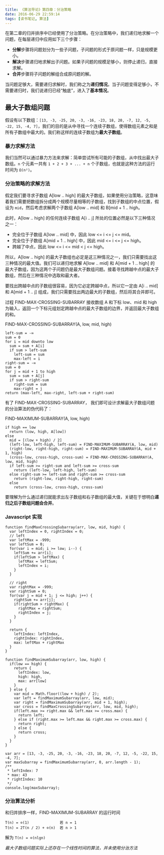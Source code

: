 ```yaml
---
title: 《算法导论》第四章：分治策略
date: 2016-06-29 22:59:14
tags: [读书笔记, 算法]
---
```

在第二章的归并排序中已经使用了分治策略。在分治策略中，我们递归地求解一个问题，在每层递归中应用如下三个步骤：

- **分解**步骤将问题划分为一些子问题，子问题的形式于原问题一样，只是规模更小。
- **解决**步骤递归地求解出子问题。如果子问题的规模足够小，则停止递归，直接求解。
- **合并**步骤将子问题的解组合成原问题的解。

当问题足够大，需要递归求解时，我们称之为**递归情况**。当子问题变得足够小，不需要递归时，我们说递归已经“触底”，进入了**基本情况**。

## 最大子数组问题
假设有以下数组：`[13, -3, -25, 20, -3, -16, -23, 18, 20, -7, 12, -5, -22, 15, -4, 7]`，我们的目的是从中寻找一个连续子数组，使得数组元素之和是所有子数组中最大的。我们称这样的连续子数组为**最大子数组**。

### 暴力求解方法
我们当然可以通过暴力方法来求解：简单尝试所有可能的子数组，从中找出最大子数组。`n` 个元素一共有 `1 + 2 + 3 + ... + n` 个子数组，也就是这种方法的运行时间为 `Ω(n²)`。

### 分治策略的求解方法
假定我们要寻求子数组 A[low .. high] 的最大子数组，如果使用分治策略，这意味着我们需要把数组拆分成两个规模尽量相等的子数组，找到子数组的中点位置，假设为 `mid`，然后考虑求解两个子数组 A[low .. mid] 和 B[mid + 1 .. high。

此时，A[low .. high] 的任何连续子数组 A[i .. j] 所处的位置必然是以下三种情况之一：

- 完全位于子数组 A[low .. mid] 中，因此 low <= i <= j <= mid。
- 完全位于子数组 A[mid + 1 .. high] 中，因此 mid <= i <= j <= high。
- 跨越了中点，因此 low <= i <= mid < j <= high。

所以，A[low .. high] 的最大子数组也必定是这三种情况之一，我们只需要找出这三种情况的最大值。我们可以递归地求解 A[low .. mid] 和 A[mid + 1 .. high] 的最大子数组，因为这两个子问题仍是最大子数组问题。接着寻找跨越中点的最大子数组，然后在三种情况中选取和最大者。

要找出跨越中点的子数组很容易，因为它必定跨越中点，所以它一定由 A[i .. mid] 和 A[mid + 1 .. j] 组成，我们只需要找出两边最大的子数组，然后将其合并即可。

过程 FIND-MAX-CROSSING-SUBARRAY 接收数组 A 和下标 low、mid 和 high 为输入，返回一个下标元组划定跨越中点的最大子数组的边界，并返回最大子数组的和。

FIND-MAX-CROSSING-SUBARRAY(A, low, mid, high)
```
left-sum = -∞
sum = 0
for i = mid downto low
  sum = sum + A[i]
  if sum > left-sum
    left-sum = sum
    max-left = i
right-sum = -∞
sum = 0
for j = mid + 1 to high
  sum = sum + A[j]
  if sum > right-sum
    right-sum = sum
    max-right = j
return (max-left, max-right, left-sum + right-sum)
```

有了 FIND-MAX-CROSSING-SUBARRAY， 我们即可设计求解最大子数组问题的分治算法的伪代码了：

FIND-MAXIMUM-SUBARRAY(A, low, high)
```
if high == low
  return (low, high, A[low])
else
  mid = [(low + high) / 2]
  (left-low, left-high, left-sum) = FIND-MAXIMUM-SUBARRAY(A, low, mid)
  (right-low, right-high, right-sum) = FIND-MAXIMUM-SUBARRAY(A, mid + 1, high)
  (cross-low, cross-high, cross-sum) = FIND-MAX-CROSSING-SUBARRAY(A, low, mid, high)
  if left-sum >= right-sum and left-sum >= cross-sum
    return (left-low, left-high, left-sum)
  else right-sum >= left-sum and right-sum >= cross-sum
    return (right-low, right-high, right-sum)
  else
    return (cross-low, cross-high, cross-sum)
```

要理解为什么通过递归就能求出左子数组和右子数组的最大值，关键在于想明白**递归之后子数组问题会合并**。

### Javascript 实现
```
function findMaxCrossingSubarray(arr, low, mid, high) {
  var leftIndex = 0, rightIndex = 0;
  // left
  var leftMax = -999;
  var leftSum = 0;
  for(var i = mid; i >= low; i--) {
    leftSum += arr[i];
    if(leftSum > leftMax) {
      leftMax = leftSum;
      leftIndex = i;
    }
  }

  // right
  var rightMax = -999;
  var rightSum = 0;
  for(var j = mid + 1; j <= high; j++) {
    rightSum += arr[j];
    if(rightSum > rightMax) {
      rightMax = rightSum;
      rightIndex = j;
    }
  }

  return {
    leftIndex: leftIndex,
    rightIndex: rightIndex,
    max: leftMax + rightMax
  }
}

function findMaximumSubarray(arr, low, high) {
  if(low == high) {
    return {
      leftIndex: low,
      high: high,
      max: arr[low]
    }
  } else {
    var mid = Math.floor((low + high) / 2);
    var left = findMaximumSubarray(arr, low, mid);
    var right = findMaximumSubarray(arr, mid + 1, high);
    var cross = findMaxCrossingSubarray(arr, low, mid, high);
    if(left.max >= right.max && left.max >= cross.max) {
      return left;
    } else if (right.max >= left.max && right.max >= cross.max) {
      return right;
    } else {
      return cross;
    }
  }
}

var arr = [13, -3, -25, 20, -3, -16, -23, 18, 20, -7, 12, -5, -22, 15, -4, 7];
var maxSubarray = findMaximumSubarray(arr, 0, arr.length - 1);
/**
 * leftIndex: 7
 * max: 43
 * rightIndex: 10
 */
console.log(maxSubarray);
```

### 分治算法分析
和归并排序一样，FIND-MAXIMUM-SUBARRAY 的运行时间
```
T(n) = ⊙(1)              若 n = 1
T(n) = 2T(n / 2) + ⊙(n)  若 n > 1
```
解为 `T(n) = ⊙(nlgn)`

*最大子数组问题实际上还存在一个线性时间的算法，并未使用分治方法*